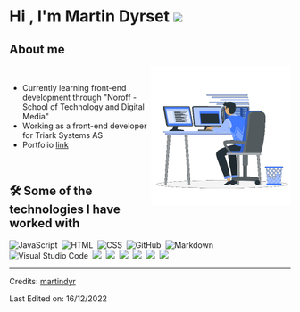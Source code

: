 # Hi , I'm Martin Dyrset <img src="https://media.giphy.com/media/hvRJCLFzcasrR4ia7z/giphy.gif" width="35">

<h2>About me</h2>

<picture> <img align="right" src="https://github.com/0xAbdulKhalid/0xAbdulKhalid/raw/main/assets/mdImages/Right_Side.gif" width = 250px></picture>

<br>

- Currently learning front-end development through "Noroff - School of Technology and Digital Media"
- Working as a front-end developer for Triark Systems AS
- Portfolio [link](https://grand-tapioca-3d7cbf.netlify.app/)

<br>

<h2> 🛠 Some of the technologies I have worked with </h2>

![JavaScript](https://img.shields.io/badge/-JavaScript-05122A?style=flat&logo=javascript)&nbsp;
![HTML](https://img.shields.io/badge/-HTML-05122A?style=flat&logo=HTML5)&nbsp;
![CSS](https://img.shields.io/badge/-CSS-05122A?style=flat&logo=CSS3&logoColor=1572B6)&nbsp;
![GitHub](https://img.shields.io/badge/-GitHub-05122A?style=flat&logo=github)&nbsp;
![Markdown](https://img.shields.io/badge/-Markdown-05122A?style=flat&logo=markdown)\
![Visual Studio Code](https://img.shields.io/badge/-Visual%20Studio%20Code-05122A?style=flat&logo=visual-studio-code&logoColor=007ACC)&nbsp;
<img style="height: 20px;" src="https://user-images.githubusercontent.com/76110230/207537211-0b3e191f-2a1d-47c1-8454-10106ecaad98.png"/>&nbsp;
<img style="height: 20px;" src="https://user-images.githubusercontent.com/76110230/207634616-14028ad6-077c-4273-9e67-5a229aae2b68.png"/>&nbsp;
<img style="height: 20px;" src="https://user-images.githubusercontent.com/76110230/207634716-701b2f80-8efb-471f-8e0e-781cfbc4e03b.png"/>&nbsp;
<img style="height: 20px;" src="https://user-images.githubusercontent.com/76110230/207634747-1978ea89-4876-4d37-b4d7-03b37fe75522.png"/>&nbsp;
<img style="height: 20px;" src="https://user-images.githubusercontent.com/76110230/207634775-9d9ed928-969d-4e3a-ac52-7d2e59178f0f.png"/>&nbsp;
<img style="height: 20px;" src="https://user-images.githubusercontent.com/76110230/207634790-32998fc0-2e7a-4da4-8625-ad849cd67b38.png"/>&nbsp;

-------
Credits: [martindyr](https://github.com/martindyr)

Last Edited on: 16/12/2022
